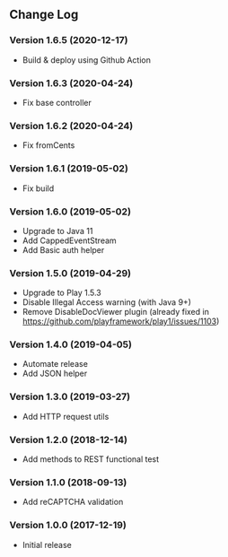 ## Change Log
### Version 1.6.5 (2020-12-17)
- Build & deploy using Github Action
### Version 1.6.3 (2020-04-24)
- Fix base controller
### Version 1.6.2 (2020-04-24)
- Fix fromCents
### Version 1.6.1 (2019-05-02)
- Fix build
### Version 1.6.0 (2019-05-02)
- Upgrade to Java 11
- Add CappedEventStream
- Add Basic auth helper
### Version 1.5.0 (2019-04-29)
- Upgrade to Play 1.5.3
- Disable Illegal Access warning (with Java 9+)
- Remove DisableDocViewer plugin (already fixed in https://github.com/playframework/play1/issues/1103)
### Version 1.4.0 (2019-04-05)
- Automate release
- Add JSON helper
### Version 1.3.0 (2019-03-27)
- Add HTTP request utils
### Version 1.2.0 (2018-12-14)
- Add methods to REST functional test
### Version 1.1.0 (2018-09-13)
- Add reCAPTCHA validation
### Version 1.0.0 (2017-12-19)
- Initial release

